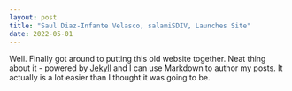 ```yaml
---
layout: post
title: "Saul Diaz-Infante Velasco, salamiSDIV, Launches Site"
date: 2022-05-01
---
```


Well. Finally got around to putting this old website together. Neat thing about it - powered by 
[Jekyll](http://jekyllrb.com) and I can use Markdown to author my posts. It actually is a lot easier than I thought it was going to be.
